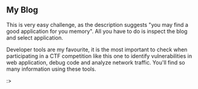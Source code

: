 ## My Blog

This is very easy challenge, as the description suggests "you may find a good application for you memory". All you have to do is inspect the blog and select application.

Developer tools are my favourite, it is the most important to check when participating in a CTF competition like this one to identify vulnerabilities in web application, debug code and analyze network traffic. You'll find so many information using these tools.

:>
